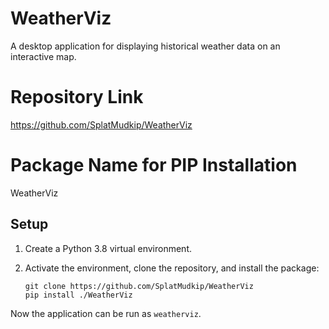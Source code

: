 # WeatherViz
A desktop application for displaying historical weather data on an interactive map.

# Repository Link
https://github.com/SplatMudkip/WeatherViz

# Package Name for PIP Installation
WeatherViz

## Setup

1. Create a Python 3.8 virtual environment.

2. Activate the environment, clone the repository, and install the package:

	```
	git clone https://github.com/SplatMudkip/WeatherViz
	pip install ./WeatherViz
	```

Now the application can be run as `weatherviz`.
